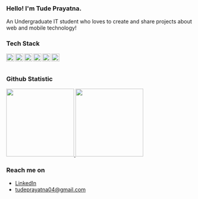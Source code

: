 ### Hello! I'm Tude Prayatna.

An Undergraduate IT student who loves to create and share projects about web and mobile technology!

### Tech Stack
  <a href="#"><img align="left" alt="JavaScript" title="JavaScript" width="21px" src="https://upload.wikimedia.org/wikipedia/commons/9/99/Unofficial_JavaScript_logo_2.svg" /></a>
  <a href="https://nodejs.org/"><img align="left" alt="NodeJS" title="NodeJS" width="21px" src="https://seeklogo.com/images/N/nodejs-logo-FBE122E377-seeklogo.com.png" /></a>
  <a href="https://reactjs.org/"><img align="left" alt="React" title="React" width="21px" src="https://cdn.worldvectorlogo.com/logos/react-2.svg" /></a>
  <a href="https://nextjs.org/"><img align="left" alt="Next" title="Next (React SSR Framework)" width="21px" src="https://iconape.com/wp-content/files/gm/82643/svg/next-js.svg" /></a>
  <a href="https://flutter.dev/">
  <img align="left" alt="Flutter" title="Flutter (Cross-platform SDK)" width="21px" src="https://cdn.worldvectorlogo.com/logos/flutter-logo.svg" />
</a>
<a href="https://en.wikipedia.org/wiki/C_(programming_language)">
  <img align="left" alt="C" title="C (Programming Language)" width="21px" src="https://cdn.worldvectorlogo.com/logos/c-programming.svg" />
</a>

  
  <br>
  <br>
  
### Github Statistic
<p align="left">
<a href="https://github.com/prayatnaaa">
  <img height="180em" src="https://github-readme-stats-eight-theta.vercel.app/api?username=prayatnaaa&show_icons=true&theme=algolia&include_all_commits=true&count_private=true"/>
  <img height="180em" src="https://github-readme-stats-eight-theta.vercel.app/api/top-langs/?username=prayatnaaa&layout=compact&langs_count=8&theme=algolia"/>
</a>
</p>

### Reach me on
- <a href="https://linkedin.com/in/prayatnaaa/">LinkedIn</a>
- tudeprayatna04@gmail.com
